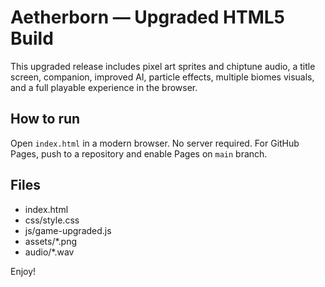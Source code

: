 # Aetherborn — Upgraded HTML5 Build

This upgraded release includes pixel art sprites and chiptune audio, a title screen, companion, improved AI, particle effects,
multiple biomes visuals, and a full playable experience in the browser.

## How to run
Open `index.html` in a modern browser. No server required. For GitHub Pages, push to a repository and enable Pages on `main` branch.

## Files
- index.html
- css/style.css
- js/game-upgraded.js
- assets/*.png
- audio/*.wav

Enjoy!
